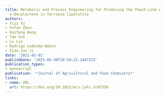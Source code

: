 ```yaml
---
title: Metabolic and Process Engineering for Producing the Peach-Like Aroma Compound
  γ-Decalactone in Yarrowia lipolytica
authors:
- Yizi Yu
- Yufan Zhou
- Kaifeng Wang
- Tao Sun
- Lu Lin
- Rodrigo Ledesma‐Amaro
- Xiao‐Jun Ji
date: '2022-01-01'
publishDate: '2025-09-30T18:50:22.249722Z'
publication_types:
- manuscript
publication: '*Journal of Agricultural and Food Chemistry*'
links:
- name: URL
  url: https://doi.org/10.1021/acs.jafc.2c07356
---
```

